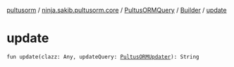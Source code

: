 [pultusorm](../../../index.md) / [ninja.sakib.pultusorm.core](../../index.md) / [PultusORMQuery](../index.md) / [Builder](index.md) / [update](.)

# update

`fun update(clazz: Any, updateQuery: `[`PultusORMUpdater`](../../-pultus-o-r-m-updater/index.md)`): String`